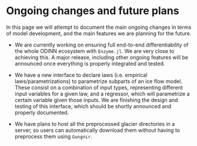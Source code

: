 # Ongoing changes and future plans

In this page we will attempt to document the main ongoing changes in terms of model development, and the main features we are planning for the future.

- We are currently working on ensuring full end-to-end differentiability of the whole ODINN ecosystem with `Enzyme.jl`. We are very close to achieving this. A major release, including other ongoing features will be announced once everything is properly integrated and tested.

- We have a new interface to declare laws (i.e. empirical laws/parametrizations) to parametrize subparts of an ice flow model. These consist on a combination of input types, representing different input variables for a given law, and a regressor, which will parametrize a certain variable given those inputs. We are finishing the design and testing of this interface, which should be shortly announced and properly documented. 

- We have plans to host all the preprocessed glacier directories in a server, so users can automatically download them without having to preprocess them using `Gungnir`. 